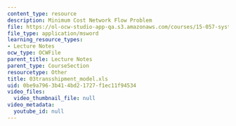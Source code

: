 ```yaml
---
content_type: resource
description: Minimum Cost Network Flow Problem
file: https://ol-ocw-studio-app-qa.s3.amazonaws.com/courses/15-057-systems-optimization-spring-2003/0be9a7963b414bd21727f1ec11f94534_03transshipment_model.xls
file_type: application/msword
learning_resource_types:
- Lecture Notes
ocw_type: OCWFile
parent_title: Lecture Notes
parent_type: CourseSection
resourcetype: Other
title: 03transshipment_model.xls
uid: 0be9a796-3b41-4bd2-1727-f1ec11f94534
video_files:
  video_thumbnail_file: null
video_metadata:
  youtube_id: null
---
```

